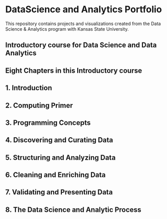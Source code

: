 # DataScience and Analytics Portfolio
This repository contains projects and visualizations created from the Data Science & Analytics program with Kansas State University.

## Introductory course for Data Science and Data Analytics

## Eight Chapters in this Introductory course

## 1. Introduction
## 2. Computing Primer
## 3. Programming Concepts
## 4. Discovering and Curating Data
## 5. Structuring and Analyzing Data
## 6. Cleaning and Enriching Data
## 7. Validating and Presenting Data
## 8. The Data Science and Analytic Process
